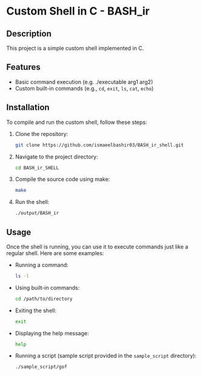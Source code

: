 # Custom Shell in C - BASH_ir

## Description
This project is a simple custom shell implemented in C.

## Features
- Basic command execution (e.g. ./executable arg1 arg2)
- Custom built-in commands (e.g., `cd`, `exit`, `ls`, `cat`, `echo`)

## Installation
To compile and run the custom shell, follow these steps:

1. Clone the repository:
    ```sh
    git clone https://github.com/ismaeelbashir03/BASH_ir_shell.git
    ```
2. Navigate to the project directory:
    ```sh
    cd BASH_ir_SHELL
    ```
3. Compile the source code using make:
    ```sh
    make
    ```
4. Run the shell:
    ```sh
    ./output/BASH_ir
    ```

## Usage
Once the shell is running, you can use it to execute commands just like a regular shell. Here are some examples:

- Running a command:
    ```sh
    ls -l
    ```
- Using built-in commands:
    ```sh
    cd /path/to/directory
    ```
- Exiting the shell:
    ```sh
    exit
    ```
- Displaying the help message:
    ```sh
    help
    ```
- Running a script (sample script provided in the `sample_script` directory):
    ```sh
    ./sample_script/gof
    ```
    